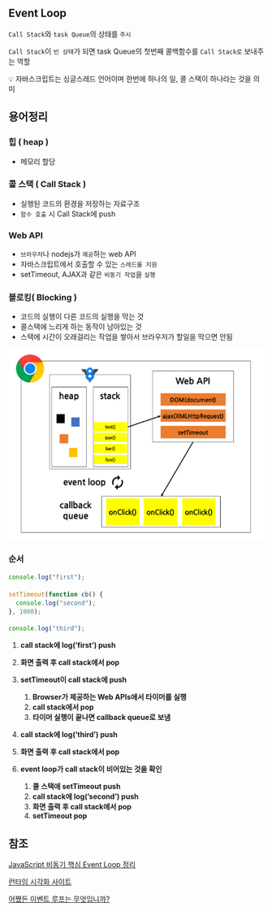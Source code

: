 ## **Event Loop**

`Call Stack`와 `task Queue`의 상태를 `주시`

`Call Stack`이 `빈 상태`가 되면 task Queue의 첫번째 콜백함수를 `Call Stack로` 보내주는 역할

<aside>
💡 자바스크립트는 싱글스레드 언어이며 한번에 하나의 일, 콜 스택이 하나라는 것을 의미
</aside>

## 용어정리

### 힙 ( heap )

- 메모리 할당

### 콜 스택 ( Call Stack )

- 실행된 코드의 환경을 저장하는 자료구조
- `함수 호출` 시 Call Stack에 push

### Web API

- `브라우저`나 nodejs가 `제공`하는 web API
- 자바스크립트에서 호출할 수 있는 `스레드를 지원`
- setTimeout, AJAX과 같은 `비동기 작업`을 `실행`

### 블로킹( Blocking )

- 코드의 실행이 다른 코드의 실행을 막는 것
- 콜스택에 느리게 하는 동작이 남아있는 것
- 스택에 시간이 오래걸리는 작업을 쌓아서 브라우저가 할일을 막으면 안됨

![Untitled](../../resources/Event%20Loop/image.png)

### 순서

```jsx
console.log("first");

setTimeout(function cb() {
  console.log("second");
}, 1000);

console.log("third");
```

1. **call stack에 log(’first’) push**

2. **화면 출력 후 call stack에서 pop**

3. **setTimeout이 call stack에 push**
   1. **Browser가 제공하는 Web APIs에서 타이머를 실행**
   2. **call stack에서 pop**
   3. **타이머 실행이 끝나면 callback queue로 보냄**

4. **call stack에 log(’third’) push**

5. **화면 출력 후 call stack에서 pop**

6. **event loop가 call stack이 비어있는 것을 확인**
   1. **콜 스택에 setTimeout push**
   2. **call stack에 log(’second’) push**
   3. **화면 출력 후 call stack에서 pop**
   4. **setTimeout pop**

## 참조

[JavaScript 비동기 핵심 Event Loop 정리](https://medium.com/sjk5766/javascript-비동기-핵심-event-loop-정리-422eb29231a8)

[런타임 시각화 사이트](http://latentflip.com/loupe/?code=JC5vbignYnV0dG9uJywgJ2NsaWNrJywgZnVuY3Rpb24gb25DbGljaygpIHsKICAgIHNldFRpbWVvdXQoZnVuY3Rpb24gdGltZXIoKSB7CiAgICAgICAgY29uc29sZS5sb2coJ1lvdSBjbGlja2VkIHRoZSBidXR0b24hJyk7ICAgIAogICAgfSwgMjAwMCk7Cn0pOwoKY29uc29sZS5sb2coIkhpISIpOwoKc2V0VGltZW91dChmdW5jdGlvbiB0aW1lb3V0KCkgewogICAgY29uc29sZS5sb2coIkNsaWNrIHRoZSBidXR0b24hIik7Cn0sIDUwMDApOwoKY29uc29sZS5sb2coIldlbGNvbWUgdG8gbG91cGUuIik7!!!PGJ1dHRvbj5DbGljayBtZSE8L2J1dHRvbj4=)

[어쨌든 이벤트 루프는 무엇입니까?](https://www.youtube.com/watch?v=8aGhZQkoFbQ&t=80s)

